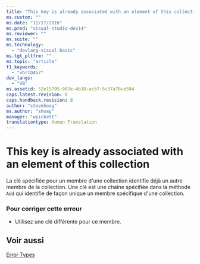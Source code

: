 ```yaml
---
title: "This key is already associated with an element of this collection | Microsoft Docs"
ms.custom: ""
ms.date: "11/17/2016"
ms.prod: "visual-studio-dev14"
ms.reviewer: ""
ms.suite: ""
ms.technology: 
  - "devlang-visual-basic"
ms.tgt_pltfrm: ""
ms.topic: "article"
f1_keywords: 
  - "vbrID457"
dev_langs: 
  - "VB"
ms.assetid: 52e15795-907e-4b10-acb7-5c37a76ce594
caps.latest.revision: 8
caps.handback.revision: 8
author: "stevehoag"
ms.author: "shoag"
manager: "wpickett"
translationtype: Human Translation
---
```

# This key is already associated with an element of this collection
La clé spécifiée pour un membre d'une collection identifie déjà un autre membre de la collection.  Une clé est une chaîne spécifiée dans la méthode `Add` qui identifie de façon unique un membre spécifique d'une collection.  
  
### Pour corriger cette erreur  
  
-   Utilisez une clé différente pour ce membre.  
  
## Voir aussi  
 [Error Types](../../../visual-basic/programming-guide/language-features/error-types.md)